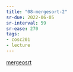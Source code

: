 ```yaml
---
title: "08-mergesort-2"
sr-due: 2022-06-05
sr-interval: 59
sr-ease: 270
tags: 
- cosc201
- lecture
---
```


[mergeosrt](notes/mergeosrt.md)
